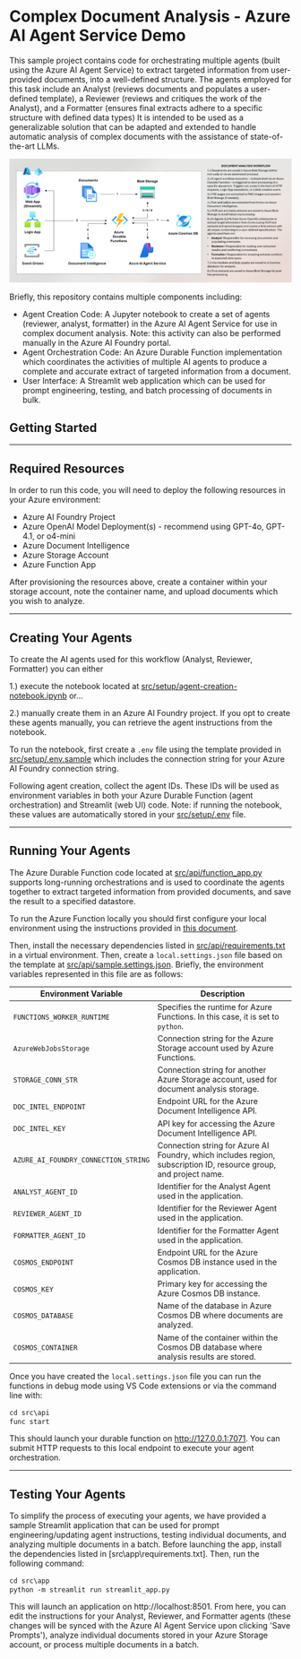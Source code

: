 # Complex Document Analysis - Azure AI Agent Service Demo

This sample project contains code for orchestrating multiple agents (built using the Azure AI Agent Service) to extract targeted information from user-provided documents, into a well-defined structure. The agents employed for this task include an Analyst (reviews documents and populates a user-defined template), a Reviewer (reviews and critiques the work of the Analyst), and a Formatter (ensures final extracts adhere to a specific structure with defined data types) It is intended to be used as a generalizable solution that can be adapted and extended to handle automatic analysis of complex documents with the assistance of state-of-the-art LLMs.

![Agent Workflow](code/img/agent_architecture.png)

Briefly, this repository contains multiple components including:

- Agent Creation Code: A Jupyter notebook to create a set of agents (reviewer, analyst, formatter) in the Azure AI Agent Service for use in complex document analysis. Note: this activity can also be performed manually in the Azure AI Foundry portal.
- Agent Orchestration Code: An Azure Durable Function implementation which coordinates the activities of multiple AI agents to produce a complete and accurate extract of targeted information from a document.
- User Interface: A Streamlit web application which can be used for prompt engineering, testing, and batch processing of documents in bulk. 

## Getting Started

---

## Required Resources

In order to run this code, you will need to deploy the following resources in your Azure environment:

- Azure AI Foundry Project
- Azure OpenAI Model Deployment(s) - recommend using GPT-4o, GPT-4.1, or o4-mini
- Azure Document Intelligence
- Azure Storage Account
- Azure Function App

After provisioning the resources above, create a container within your storage account, note the container name, and upload documents which you wish to analyze.

---

## Creating Your Agents

To create the AI agents used for this workflow (Analyst, Reviewer, Formatter) you can either 

1.) execute the notebook located at [src/setup/agent-creation-notebook.ipynb](src/setup/agent-creation-notebook.ipynb) or... 

2.) manually create them in an Azure AI Foundry project. If you opt to create these agents manually, you can retrieve the agent instructions from the notebook.

To run the notebook, first create a `.env` file using the template provided in [src/setup/.env.sample](src/setup/.env.sample) which includes the connection string for your Azure AI Foundry connection string.

Following agent creation, collect the agent IDs. These IDs will be used as environment variables in both your Azure Durable Function (agent orchestration) and Streamlit (web UI) code. Note: if running the notebook, these values are automatically stored in your [src/setup/.env](src/setup/.env) file.

---

## Running Your Agents

The Azure Durable Function code located at [src/api/function_app.py](src/api/function_app.py) supports long-running orchestrations and is used to coordinate the agents together to extract targeted information from provided documents, and save the result to a specified datastore.

To run the Azure Function locally you should first configure your local environment using the instructions provided in [this document]().

Then, install the necessary dependencies listed in [src/api/requirements.txt](src/api/requirements.txt) in a virtual environment. Then, create a `local.settings.json` file based on the template at [src/api/sample.settings.json](src/api/sample.settings.json). Briefly, the environment variables represented in this file are as follows:

| Environment Variable                  | Description                                                                                                          |  
|---------------------------------------|----------------------------------------------------------------------------------------------------------------------|  
| `FUNCTIONS_WORKER_RUNTIME`            | Specifies the runtime for Azure Functions. In this case, it is set to `python`.                                      |  
| `AzureWebJobsStorage`                 | Connection string for the Azure Storage account used by Azure Functions.                                             |  
| `STORAGE_CONN_STR`                    | Connection string for another Azure Storage account, used for document analysis storage.                 |  
| `DOC_INTEL_ENDPOINT`                  | Endpoint URL for the Azure Document Intelligence API.                                             |  
| `DOC_INTEL_KEY`                       | API key for accessing the Azure Document Intelligence API.                                        |  
| `AZURE_AI_FOUNDRY_CONNECTION_STRING`  | Connection string for Azure AI Foundry, which includes region, subscription ID, resource group, and project name.    |  
| `ANALYST_AGENT_ID`                    | Identifier for the Analyst Agent used in the application.                                                            |  
| `REVIEWER_AGENT_ID`                   | Identifier for the Reviewer Agent used in the application.                                                           |  
| `FORMATTER_AGENT_ID`                  | Identifier for the Formatter Agent used in the application.                                                          |  
| `COSMOS_ENDPOINT`                     | Endpoint URL for the Azure Cosmos DB instance used in the application.                                               |  
| `COSMOS_KEY`                          | Primary key for accessing the Azure Cosmos DB instance.                                                              |  
| `COSMOS_DATABASE`                     | Name of the database in Azure Cosmos DB where documents are analyzed.                                                |  
| `COSMOS_CONTAINER`                    | Name of the container within the Cosmos DB database where analysis results are stored.                               |  

Once you have created the `local.settings.json` file you can run the functions in debug mode using VS Code extensions or via the command line with:

```
cd src\api
func start
```

This should launch your durable function on http://127.0.0.1:7071. You can submit HTTP requests to this local endpoint to execute your agent orchestration.

---

## Testing Your Agents

To simplify the process of executing your agents, we have provided a sample Streamlit application that can be used for prompt engineering/updating agent instructions, testing individual documents, and analyzing multiple documents in a batch. Before launching the app, install the dependencies listed in [src\app\requirements.txt]. Then, run the following command:

```
cd src\app
python -m streamlit run streamlit_app.py
```

This will launch an application on http://localhost:8501. From here, you can edit the instructions for your Analyst, Reviewer, and Formatter agents (these changes will be synced with the Azure AI Agent Service upon clicking 'Save Prompts'), analyze individual documents stored in your Azure Storage account, or process multiple documents in a batch.
